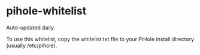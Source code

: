 # pihole-whitelist

Auto-updated daily.

To use this whitelist, copy the whitelist.txt file to your PiHole install directory (usually /etc/pihole).

